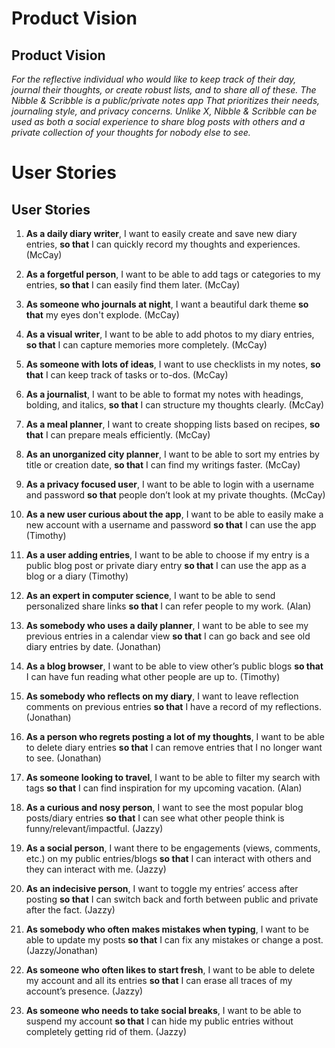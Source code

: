 # Product Vision

## Product Vision
*For the reflective individual who would like to keep track of their day, journal their thoughts, or create robust lists, and to share all of these. The Nibble & Scribble is a public/private notes app That prioritizes their needs, journaling style, and privacy concerns. Unlike X, Nibble & Scribble can be used as both a social experience to share blog posts with others and a private collection of your thoughts for nobody else to see.*

# User Stories

## User Stories

1. **As a daily diary writer**, I want to easily create and save new diary entries, **so that** I can quickly record my thoughts and experiences. (McCay)

2. **As a forgetful person**, I want to be able to add tags or categories to my entries, **so that** I can easily find them later. (McCay)

3. **As someone who journals at night**, I want a beautiful dark theme **so that** my eyes don't explode. (McCay)

4. **As a visual writer**, I want to be able to add photos to my diary entries, **so that** I can capture memories more completely. (McCay)


5. **As someone with lots of ideas**, I want to use checklists in my notes, **so that** I can keep track of tasks or to-dos. (McCay)


6. **As a journalist**, I want to be able to format my notes with headings, bolding, and italics, **so that** I can structure my thoughts clearly. (McCay)


7. **As a meal planner**, I want to create shopping lists based on recipes, **so that** I can prepare meals efficiently. (McCay)


8. **As an unorganized city planner**, I want to be able to sort my entries by title or creation date, **so that** I can find my writings faster.  (McCay)


9. **As a privacy focused user**, I want to be able to login with a username and password **so that** people don’t look at my private thoughts. (McCay)


10. **As a new user curious about the app**, I want to be able to easily make a new account with a username and password **so that** I can use the app (Timothy)


11. **As a user adding entries**, I want to be able to choose if my entry is a public blog post or private diary entry **so that** I can use the app as a blog or a diary (Timothy)


12. **As an expert in computer science**, I want to be able to send personalized share links **so that** I can refer people to my work. (Alan)


13. **As somebody who uses a daily planner**, I want to be able to see my previous entries in a calendar view **so that** I can go back and see old diary entries by date. (Jonathan)


14. **As a blog browser**, I want to be able to view other’s public blogs **so that** I can have fun reading what other people are up to. (Timothy)


15. **As somebody who reflects on my diary**, I want to leave reflection comments on previous entries **so that** I have a record of my reflections. (Jonathan)


16. **As a person who regrets posting a lot of my thoughts**, I want to be able to delete diary entries **so that** I can remove entries that I no longer want to see. (Jonathan)


17. **As someone looking to travel**, I want to be able to filter my search with tags **so that** I can find inspiration for my upcoming vacation. (Alan)


18. **As a curious and nosy person**, I want to see the most popular blog posts/diary entries **so that** I can see what other people think is funny/relevant/impactful. (Jazzy)


19. **As a social person**, I want there to be engagements (views, comments, etc.) on my public entries/blogs **so that** I can interact with others and they can interact with me. (Jazzy)


20. **As an indecisive person**, I want to toggle my entries’ access after posting **so that** I can switch back and forth between public and private after the fact. (Jazzy)


21. **As somebody who often makes mistakes when typing**, I want to be able to update my posts **so that** I can fix any mistakes or change a post. (Jazzy/Jonathan)


22. **As someone who often likes to start fresh**, I want to be able to delete my account and all its entries  **so that** I can erase all traces of my account’s presence. (Jazzy)


23. **As someone who needs to take social breaks**, I want to be able to suspend my account **so that** I can hide my public entries without completely getting rid of them. (Jazzy)
